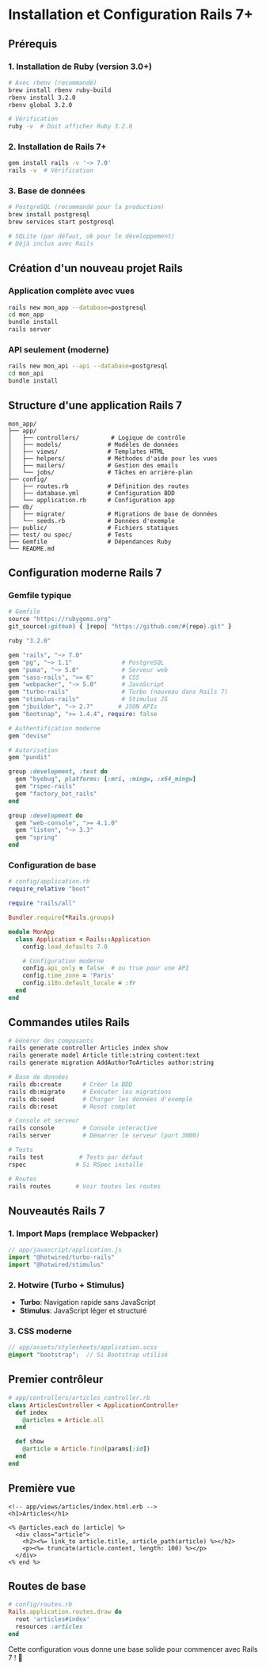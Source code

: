 # Installation et Configuration Rails 7+

## Prérequis

### 1. Installation de Ruby (version 3.0+)
```bash
# Avec rbenv (recommandé)
brew install rbenv ruby-build
rbenv install 3.2.0
rbenv global 3.2.0

# Vérification
ruby -v  # Doit afficher Ruby 3.2.0
```

### 2. Installation de Rails 7+
```bash
gem install rails -v '~> 7.0'
rails -v  # Vérification
```

### 3. Base de données
```bash
# PostgreSQL (recommandé pour la production)
brew install postgresql
brew services start postgresql

# SQLite (par défaut, ok pour le développement)
# Déjà inclus avec Rails
```

## Création d'un nouveau projet Rails

### Application complète avec vues
```bash
rails new mon_app --database=postgresql
cd mon_app
bundle install
rails server
```

### API seulement (moderne)
```bash
rails new mon_api --api --database=postgresql
cd mon_api
bundle install
```

## Structure d'une application Rails 7

```
mon_app/
├── app/
│   ├── controllers/         # Logique de contrôle
│   ├── models/             # Modèles de données
│   ├── views/              # Templates HTML
│   ├── helpers/            # Méthodes d'aide pour les vues
│   ├── mailers/            # Gestion des emails
│   └── jobs/               # Tâches en arrière-plan
├── config/
│   ├── routes.rb           # Définition des routes
│   ├── database.yml        # Configuration BDD
│   └── application.rb      # Configuration app
├── db/
│   ├── migrate/            # Migrations de base de données
│   └── seeds.rb            # Données d'exemple
├── public/                 # Fichiers statiques
├── test/ ou spec/          # Tests
├── Gemfile                 # Dépendances Ruby
└── README.md
```

## Configuration moderne Rails 7

### Gemfile typique
```ruby
# Gemfile
source "https://rubygems.org"
git_source(:github) { |repo| "https://github.com/#{repo}.git" }

ruby "3.2.0"

gem "rails", "~> 7.0"
gem "pg", "~> 1.1"              # PostgreSQL
gem "puma", "~> 5.0"            # Serveur web
gem "sass-rails", ">= 6"        # CSS
gem "webpacker", "~> 5.0"       # JavaScript
gem "turbo-rails"               # Turbo (nouveau dans Rails 7)
gem "stimulus-rails"            # Stimulus JS
gem "jbuilder", "~> 2.7"       # JSON APIs
gem "bootsnap", ">= 1.4.4", require: false

# Authentification moderne
gem "devise"

# Autorisation
gem "pundit"

group :development, :test do
  gem "byebug", platforms: [:mri, :mingw, :x64_mingw]
  gem "rspec-rails"
  gem "factory_bot_rails"
end

group :development do
  gem "web-console", ">= 4.1.0"
  gem "listen", "~> 3.3"
  gem "spring"
end
```

### Configuration de base
```ruby
# config/application.rb
require_relative "boot"

require "rails/all"

Bundler.require(*Rails.groups)

module MonApp
  class Application < Rails::Application
    config.load_defaults 7.0

    # Configuration moderne
    config.api_only = false  # ou true pour une API
    config.time_zone = 'Paris'
    config.i18n.default_locale = :fr
  end
end
```

## Commandes utiles Rails

```bash
# Générer des composants
rails generate controller Articles index show
rails generate model Article title:string content:text
rails generate migration AddAuthorToArticles author:string

# Base de données
rails db:create      # Créer la BDD
rails db:migrate     # Exécuter les migrations
rails db:seed        # Charger les données d'exemple
rails db:reset       # Reset complet

# Console et serveur
rails console        # Console interactive
rails server         # Démarrer le serveur (port 3000)

# Tests
rails test          # Tests par défaut
rspec              # Si RSpec installé

# Routes
rails routes       # Voir toutes les routes
```

## Nouveautés Rails 7

### 1. Import Maps (remplace Webpacker)
```javascript
// app/javascript/application.js
import "@hotwired/turbo-rails"
import "@hotwired/stimulus"
```

### 2. Hotwire (Turbo + Stimulus)
- **Turbo**: Navigation rapide sans JavaScript
- **Stimulus**: JavaScript léger et structuré

### 3. CSS moderne
```scss
// app/assets/stylesheets/application.scss
@import "bootstrap";  // Si Bootstrap utilisé
```

## Premier contrôleur
```ruby
# app/controllers/articles_controller.rb
class ArticlesController < ApplicationController
  def index
    @articles = Article.all
  end

  def show
    @article = Article.find(params[:id])
  end
end
```

## Première vue
```erb
<!-- app/views/articles/index.html.erb -->
<h1>Articles</h1>

<% @articles.each do |article| %>
  <div class="article">
    <h2><%= link_to article.title, article_path(article) %></h2>
    <p><%= truncate(article.content, length: 100) %></p>
  </div>
<% end %>
```

## Routes de base
```ruby
# config/routes.rb
Rails.application.routes.draw do
  root 'articles#index'
  resources :articles
end
```

Cette configuration vous donne une base solide pour commencer avec Rails 7 ! 🚀